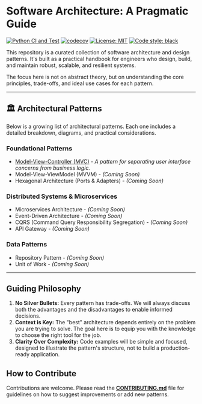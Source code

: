 # Software Architecture: A Pragmatic Guide

[![Python CI and Test](https://github.com/Mouaz-Alnouri/Software-Architecture-Handbook/actions/workflows/python-ci.yml/badge.svg)](https://github.com/Mouaz-Alnouri/Software-Architecture-Handbook/actions/workflows/python-ci.yml)
[![codecov](https://codecov.io/gh/Mouaz-Alnouri/Software-Architecture-Handbook/branch/main/graph/badge.svg)](https://codecov.io/gh/Mouaz-Alnouri/Software-Architecture-Handbook)
[![License: MIT](https://img.shields.io/badge/License-MIT-yellow.svg)](https://opensource.org/licenses/MIT)
[![Code style: black](https://img.shields.io/badge/code%20style-black-000000.svg)](https://github.com/psf/black)


This repository is a curated collection of software architecture and design patterns. It's built as a practical handbook for engineers who design, build, and maintain robust, scalable, and resilient systems.

The focus here is not on abstract theory, but on understanding the core principles, trade-offs, and ideal use cases for each pattern.

---

## 🏛️ Architectural Patterns

Below is a growing list of architectural patterns. Each one includes a detailed breakdown, diagrams, and practical considerations.

### Foundational Patterns
* [Model-View-Controller (MVC)](./Model-View-Controller/README.md) - *A pattern for separating user interface concerns from business logic.*
* Model-View-ViewModel (MVVM) - *(Coming Soon)*
* Hexagonal Architecture (Ports & Adapters) - *(Coming Soon)*

### Distributed Systems & Microservices
* Microservices Architecture - *(Coming Soon)*
* Event-Driven Architecture - *(Coming Soon)*
* CQRS (Command Query Responsibility Segregation) - *(Coming Soon)*
* API Gateway - *(Coming Soon)*

### Data Patterns
* Repository Pattern - *(Coming Soon)*
* Unit of Work - *(Coming Soon)*

---

## Guiding Philosophy

1.  **No Silver Bullets:** Every pattern has trade-offs. We will always discuss both the advantages and the disadvantages to enable informed decisions.
2.  **Context is Key:** The "best" architecture depends entirely on the problem you are trying to solve. The goal here is to equip you with the knowledge to choose the right tool for the job.
3.  **Clarity Over Complexity:** Code examples will be simple and focused, designed to illustrate the pattern's structure, not to build a production-ready application.

## How to Contribute

Contributions are welcome. Please read the [**CONTRIBUTING.md**](./CONTRIBUTING.md) file for guidelines on how to suggest improvements or add new patterns.
